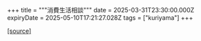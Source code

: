 +++
title = """消費生活相談"""
date = 2025-03-31T23:30:00.000Z
expiryDate = 2025-05-10T17:21:27.028Z
tags = ["kuriyama"]
+++


[[source]](https://www.town.kuriyama.hokkaido.jp/soshiki/51/54.html)
